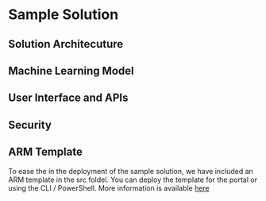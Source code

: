 # Sample Solution

## Solution Architecuture

## Machine Learning Model

## User Interface and APIs

## Security

## ARM Template

To ease the in the deployment of the sample solution, we have included an ARM template in the src foldel. You can deploy the template for the portal or using the CLI / PowerShell. More information is available [here](https://docs.microsoft.com/en-us/azure/azure-resource-manager/management/manage-resource-groups-cli)